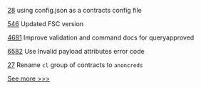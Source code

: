 
[28](https://github.com/hyperledger/indy-besu/pull/28) using config.json as a contracts config file

[546](https://github.com/hyperledger-labs/fabric-token-sdk/pull/546) Updated FSC version

[4681](https://github.com/hyperledger/fabric/pull/4681) Improve validation and command docs for queryapproved

[6582](https://github.com/hyperledger/besu/pull/6582) Use Invalid payload attributes error code 

[27](https://github.com/hyperledger/indy-besu/pull/27) Rename `cl` group of contracts to `anoncreds`


[See more >>>](https://start-here.hyperledger.org/pull-requests)
